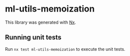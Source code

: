 # ml-utils-memoization

This library was generated with [Nx](https://nx.dev).

## Running unit tests

Run `nx test ml-utils-memoization` to execute the unit tests.
